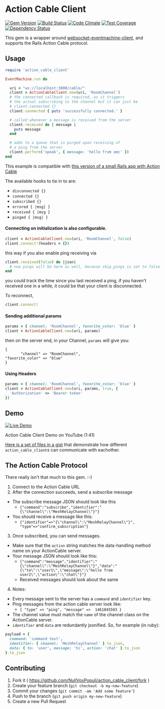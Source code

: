 # Action Cable Client
[![Gem Version](https://badge.fury.io/rb/action_cable_client.svg)](https://badge.fury.io/rb/action_cable_client)
[![Build Status](https://travis-ci.org/NullVoxPopuli/action_cable_client.svg?branch=master)](https://travis-ci.org/NullVoxPopuli/action_cable_client)
[![Code Climate](https://codeclimate.com/github/NullVoxPopuli/action_cable_client/badges/gpa.svg)](https://codeclimate.com/github/NullVoxPopuli/action_cable_client)
[![Test Coverage](https://codeclimate.com/github/NullVoxPopuli/action_cable_client/badges/coverage.svg)](https://codeclimate.com/github/NullVoxPopuli/action_cable_client/coverage)
[![Dependency Status](https://gemnasium.com/badges/github.com/NullVoxPopuli/action_cable_client.svg)](https://gemnasium.com/github.com/NullVoxPopuli/action_cable_client)

This gem is a wrapper around [websocket-eventmachine-client](https://github.com/imanel/websocket-eventmachine-client), and supports the Rails Action Cable protocol.

## Usage

```ruby
require 'action_cable_client'

EventMachine.run do

  uri = "ws://localhost:3000/cable/"
  client = ActionCableClient.new(uri, 'RoomChannel')
  # the connected callback is required, as it triggers
  # the actual subscribing to the channel but it can just be
  # client.connected {}
  client.connected { puts 'successfully connected.' }

  # called whenever a message is received from the server
  client.received do | message |
    puts message
  end

  # adds to a queue that is purged upon receiving of
  # a ping from the server
  client.perform('speak', { message: 'hello from amc' })
end
```

This example is compatible with [this version of a small Rails app with Action Cable](https://github.com/NullVoxPopuli/mesh-relay/tree/2ed88928d91d82b88b7878fcb97e3bd81977cfe8)



The available hooks to tie in to are:
 - `disconnected {}`
 - `connected {}`
 - `subscribed {}`
 - `errored { |msg| }`
 - `received { |msg }`
 - `pinged { |msg| }`


#### Connecting on initialization is also configurable.

```ruby
client = ActionCableClient.new(uri, 'RoomChannel', false)
client.connect!(headers = {})
```

this way if you also enable ping receiving via
```ruby
client.received(false) do |json|
  # now pings will be here as well, because skip_pings is set to false
end
```

you could track the time since you last received a ping, if you haven't received one in a while, it could be that your client is disconnected.

To reconnect,

```ruby
client.connect!
```

#### Sending additional params

```ruby
params = { channel: 'RoomChannel', favorite_color: 'blue' }
client = ActionCableClient.new(uri, params)
```

then on the server end, in your Channel, `params` will give you:
```
{
       "channel" => "RoomChannel",
"favorite_color" => "blue"
}
```

#### Using Headers


```ruby
params = { channel: 'RoomChannel', favorite_color: 'blue' }
client = ActionCableClient.new(uri, params, true, {
  'Authorization' => 'Bearer token'
})
```


## Demo

[![Live Demo](http://img.youtube.com/vi/x9D1wWsVHMY/mqdefault.jpg)](http://www.youtube.com/watch?v=x9D1wWsVHMY&hd=1)

Action Cable Client Demo on YouTube (1:41)

[Here is a set of files in a gist](https://gist.github.com/NullVoxPopuli/edfcbbe91a7877e445cbde84c7f05b37) that demonstrate how different `action_cable_client`s can communicate with eachother.

## The Action Cable Protocol

There really isn't that much to this gem. :-)

1. Connect to the Action Cable URL
2. After the connection succeeds, send a subscribe message
  - The subscribe message JSON should look like this
    - `{"command":"subscribe","identifier":"{\"channel\":\"MeshRelayChannel\"}"}`
  - You should receive a message like this:
    - `{"identifier"=>"{\"channel\":\"MeshRelayChannel\"}", "type"=>"confirm_subscription"}`
3. Once subscribed, you can send messages.
  - Make sure that the `action` string matches the data-handling method name on your ActionCable server.
  - Your message JSON should look like this:
    - `{"command":"message","identifier":"{\"channel\":\"MeshRelayChannel\"}","data":"{\"to\":\"user1\",\"message\":\"hello from user2\",\"action\":\"chat\"}"}`
    - Received messages should look about the same

4. Notes:
  - Every message sent to the server has a `command` and `identifier` key.
  - Ping messages from the action cable server look like:
    - `{ "type" => "ping", "message" =>  1461845503 }`
  - The channel value must match the `name` of the channel class on the ActionCable server.
  - `identifier` and `data` are redundantly jsonified. So, for example (in ruby):
```ruby
payload = {
  command: 'command text',
  identifier: { channel: 'MeshRelayChannel' }.to_json,
  data: { to: 'user', message: 'hi', action: 'chat' }.to_json
}.to_json
```


## Contributing

1. Fork it ( https://github.com/NullVoxPopuli/action_cable_client/fork )
2. Create your feature branch (`git checkout -b my-new-feature`)
3. Commit your changes (`git commit -am 'Add some feature'`)
4. Push to the branch (`git push origin my-new-feature`)
5. Create a new Pull Request
